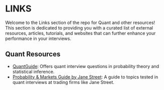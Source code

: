 # LINKS
Welcome to the Links section of the repo for Quant and other resources! This section is dedicated to providing you with a curated list of external resources, articles, tutorials, and websites that can further enhance your performance in your interviews.

## Quant Resources

- [QuantGuide](https://www.quantguide.io/): Offers quant interview questions in probability theory and statistical inference.
- [Probability & Markets Guide by Jane Street](https://www.janestreet.com/static/pdfs/trading-interview.pdf?utm_source=web&utm_medium=pdf&utm_campaign=probability_markets_guide): A guide to topics tested in quant interviews at trading firms like Jane Street.
